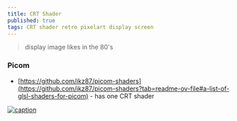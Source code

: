 ```yaml
---
title: CRT Shader
published: true
tags: CRT shader retro pixelart display screen
---
```

> display image likes in the 80's

### Picom

- [https://github.com/ikz87/picom-shaders](https://github.com/ikz87/picom-shaders?tab=readme-ov-file#a-list-of-glsl-shaders-for-picom) - has one CRT shader

[![caption](https://user-images.githubusercontent.com/98569017/227437429-1a3a2754-dba5-41f7-a431-c225ec8323db.png)](https://github.com/ikz87/picom-shaders/wiki/Shader-gallery)

